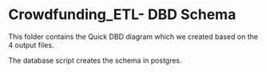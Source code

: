 # Crowdfunding_ETL- DBD Schema

This folder contains the Quick DBD diagram which we created based on the 4 output files. 

The database script creates the schema in postgres.
